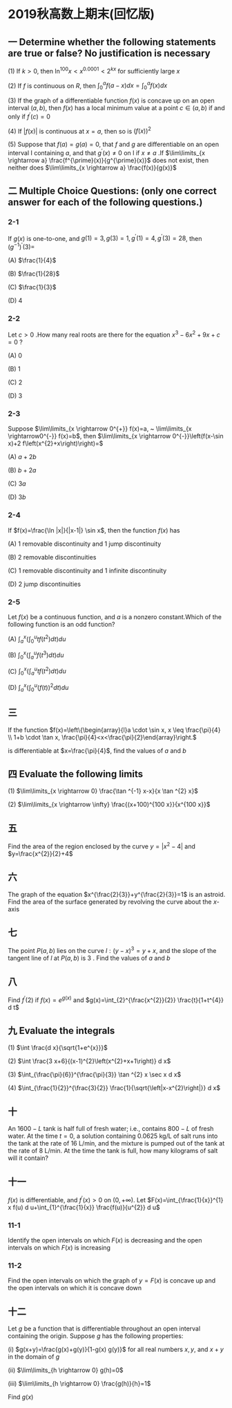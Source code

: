 # 2019秋高数上期末(回忆版)

## 一 Determine whether the following statements are true or false? No justification is necessary

(1) If $k>0$, then $\ln^{100} x<x^{0.0001}<2^{k x}$ for sufficiently large $x$

(2) If $f$ is continuous on $R$, then $\int_{0}^{a} f(a-x) d x=\int_{0}^{a} f(x) d x$

(3) If the graph of a differentiable function $f(x)$ is concave up on an open interval $(a, b)$,  then $f(x)$ has a local minimum value at a point $c \in(a, b)$ if and only if $f^{\prime}(c)=0$

(4) If $|f(x)|$ is continuous at $x=a$, then so is $(f(x))^{2}$

(5) Suppose that $f(a)=g(a)=0$, that $f$ and $g$ are differentiable on an open interval I containing $a$, and that $g^{\prime}(x) \neq 0$ on I if $x \neq a$ .If $\lim\limits_{x \rightarrow a} \frac{f^{\prime}(x)}{g^{\prime}(x)}$ does not exist, then neither does $\lim\limits_{x \rightarrow a} \frac{f(x)}{g(x)}$

## 二 Multiple Choice Questions: (only one correct answer for each of the following questions.)

### 2-1

If $g(x)$ is one-to-one, and $g(1)=3, g(3)=1, g^{\prime}(1)=4, g^{\prime}(3)=28$, then $\left(g^{-1}\right)^{\prime}(3)=$

(A) $\frac{1}{4}$

(B) $\frac{1}{28}$

(C) $\frac{1}{3}$

(D) 4

### 2-2

Let $c>0$ .How many real roots are there for the equation $x^{3}-6 x^{2}+9 x+c=0$ ?

(A) 0

(B) 1

(C) 2

(D) 3

### 2-3

Suppose $\lim\limits_{x \rightarrow 0^{+}} f(x)=a, ~ \lim\limits_{x \rightarrow0^{-}} f(x)=b$, then $\lim\limits_{x \rightarrow 0^{-}}\left(f(x-\sin x)+2 f\left(x^{2}+x\right)\right)=$

(A) $a+2 b$

(B) $b+2 a$

(C) $3 a$

(D) $3b$

### 2-4

If $f(x)=\frac{\ln |x|}{|x-1|} \sin x$, then the function $f(x)$ has

(A) 1 removable discontinuity and 1 jump discontinuity

(B) 2 removable discontinuities

(C) 1 removable discontinuity and 1 infinite discontinuity

(D) 2 jump discontinuities

### 2-5

Let $f(x)$ be a continuous function, and $a$ is a nonzero constant.Which of the following function is an odd function?

(A) $\int_{a}^{x}\left(\int_{0}^{u} t f\left(t^{2}\right) d t\right) d u$

(B) $\int_{0}^{x}\left(\int_{a}^{u} f\left(t^{3}\right) d t\right) d u$

(C) $\int_{0}^{x}\left(\int_{a}^{u} t f\left(t^{2}\right) d t\right) d u$

(D) $\int_{a}^{x}\left(\int_{0}^{u}(f(t))^{2} d t\right) d u$

## 三

If the function $f(x)=\left\{\begin{array}{l}a \cdot \sin x, x \leq \frac{\pi}{4} \\ 1+b \cdot \tan x, \frac{\pi}{4}<x<\frac{\pi}{2}\end{array}\right.$

is differentiable at $x=\frac{\pi}{4}$, find the values of $a$ and $b$

## 四 Evaluate the following limits

(1) $\lim\limits_{x \rightarrow 0} \frac{\tan ^{-1} x-x}{x \tan ^{2} x}$

(2) $\lim\limits_{x \rightarrow \infty} \frac{(x+100)^{100 x}}{x^{100 x}}$

## 五

Find the area of the region enclosed by the curve $y=\left|x^{2}-4\right|$ and $y=\frac{x^{2}}{2}+4$

## 六

The graph of the equation $x^{\frac{2}{3}}+y^{\frac{2}{3}}=1$ is an astroid. Find the area of the surface generated by revolving the curve about the $x$-axis

## 七

The point $P(a, b)$ lies on the curve $l:(y-x)^{3}=y+x$, and the slope of the tangent line of $l$ at $P(a, b)$ is 3 . Find the values of $a$ and $b$

## 八

Find $f^{\prime}(2)$ if $f(x)=e^{g(x)}$ and $g(x)=\int_{2}^{\frac{x^{2}}{2}} \frac{t}{1+t^{4}} d t$

## 九 Evaluate the integrals

(1) $\int \frac{d x}{\sqrt{1+e^{x}}}$

(2) $\int \frac{3 x+6}{(x-1)^{2}\left(x^{2}+x+1\right)} d x$

(3) $\int_{\frac{\pi}{6}}^{\frac{\pi}{3}} \tan ^{2} x \sec x d x$

(4) $\int_{\frac{1}{2}}^{\frac{3}{2}} \frac{1}{\sqrt{\left|x-x^{2}\right|}} d x$

## 十

An $1600-L$ tank is half full of fresh water; i.e., contains $800-L$ of fresh water. At the time $t=0$, a solution containing $0.0625 \mathrm{~kg} / \mathrm{L}$ of salt runs into the tank at the rate of $16 \mathrm{~L} / \mathrm{min}$, and the mixture is pumped out of the tank at the rate of $8 \mathrm{~L} / \mathrm{min}$. At the time the tank is full, how many kilograms of salt will it contain?

## 十一

$f(x)$ is differentiable, and $f^{\prime}(x)>0$ on $(0,+\infty)$. Let $F(x)=\int_{\frac{1}{x}}^{1} x f(u) d u+\int_{1}^{\frac{1}{x}} \frac{f(u)}{u^{2}} d u$

### 11-1

Identify the open intervals on which $F(x)$ is decreasing and the open intervals on which $F(x)$ is increasing

### 11-2

Find the open intervals on which the graph of $y=F(x)$ is concave up and the open intervals on which it is concave down

## 十二

Let $g$ be a function that is differentiable throughout an open interval containing the origin. Suppose $g$ has the following properties:

(i) $g(x+y)=\frac{g(x)+g(y)}{1-g(x) g(y)}$ for all real numbers $x, y$, and $x+y$ in the domain of $g$

(ii) $\lim\limits_{h \rightarrow 0} g(h)=0$

(iii) $\lim\limits_{h \rightarrow 0} \frac{g(h)}{h}=1$

Find $g(x)$
